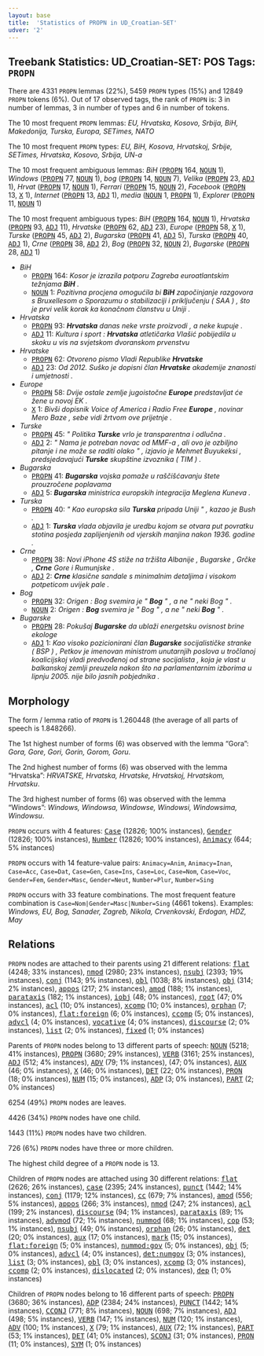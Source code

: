 ```yaml
---
layout: base
title:  'Statistics of PROPN in UD_Croatian-SET'
udver: '2'
---
```


## Treebank Statistics: UD_Croatian-SET: POS Tags: `PROPN`

There are 4331 `PROPN` lemmas (22%), 5459 `PROPN` types (15%) and 12849 `PROPN` tokens (6%).
Out of 17 observed tags, the rank of `PROPN` is: 3 in number of lemmas, 3 in number of types and 6 in number of tokens.

The 10 most frequent `PROPN` lemmas: <em>EU, Hrvatska, Kosovo, Srbija, BiH, Makedonija, Turska, Europa, SETimes, NATO</em>

The 10 most frequent `PROPN` types:  <em>EU, BiH, Kosova, Hrvatskoj, Srbije, SETimes, Hrvatska, Kosovo, Srbija, UN-a</em>

The 10 most frequent ambiguous lemmas: <em>BiH</em> (<tt><a href="hr_set-pos-PROPN.html">PROPN</a></tt> 164, <tt><a href="hr_set-pos-NOUN.html">NOUN</a></tt> 1), <em>Windows</em> (<tt><a href="hr_set-pos-PROPN.html">PROPN</a></tt> 77, <tt><a href="hr_set-pos-NOUN.html">NOUN</a></tt> 1), <em>bog</em> (<tt><a href="hr_set-pos-PROPN.html">PROPN</a></tt> 14, <tt><a href="hr_set-pos-NOUN.html">NOUN</a></tt> 7), <em>Velika</em> (<tt><a href="hr_set-pos-PROPN.html">PROPN</a></tt> 23, <tt><a href="hr_set-pos-ADJ.html">ADJ</a></tt> 1), <em>Hrvat</em> (<tt><a href="hr_set-pos-PROPN.html">PROPN</a></tt> 17, <tt><a href="hr_set-pos-NOUN.html">NOUN</a></tt> 1), <em>Ferrari</em> (<tt><a href="hr_set-pos-PROPN.html">PROPN</a></tt> 15, <tt><a href="hr_set-pos-NOUN.html">NOUN</a></tt> 2), <em>Facebook</em> (<tt><a href="hr_set-pos-PROPN.html">PROPN</a></tt> 13, <tt><a href="hr_set-pos-X.html">X</a></tt> 1), <em>Internet</em> (<tt><a href="hr_set-pos-PROPN.html">PROPN</a></tt> 13, <tt><a href="hr_set-pos-ADJ.html">ADJ</a></tt> 1), <em>media</em> (<tt><a href="hr_set-pos-NOUN.html">NOUN</a></tt> 1, <tt><a href="hr_set-pos-PROPN.html">PROPN</a></tt> 1), <em>Explorer</em> (<tt><a href="hr_set-pos-PROPN.html">PROPN</a></tt> 11, <tt><a href="hr_set-pos-NOUN.html">NOUN</a></tt> 1)

The 10 most frequent ambiguous types:  <em>BiH</em> (<tt><a href="hr_set-pos-PROPN.html">PROPN</a></tt> 164, <tt><a href="hr_set-pos-NOUN.html">NOUN</a></tt> 1), <em>Hrvatska</em> (<tt><a href="hr_set-pos-PROPN.html">PROPN</a></tt> 93, <tt><a href="hr_set-pos-ADJ.html">ADJ</a></tt> 11), <em>Hrvatske</em> (<tt><a href="hr_set-pos-PROPN.html">PROPN</a></tt> 62, <tt><a href="hr_set-pos-ADJ.html">ADJ</a></tt> 23), <em>Europe</em> (<tt><a href="hr_set-pos-PROPN.html">PROPN</a></tt> 58, <tt><a href="hr_set-pos-X.html">X</a></tt> 1), <em>Turske</em> (<tt><a href="hr_set-pos-PROPN.html">PROPN</a></tt> 45, <tt><a href="hr_set-pos-ADJ.html">ADJ</a></tt> 2), <em>Bugarska</em> (<tt><a href="hr_set-pos-PROPN.html">PROPN</a></tt> 41, <tt><a href="hr_set-pos-ADJ.html">ADJ</a></tt> 5), <em>Turska</em> (<tt><a href="hr_set-pos-PROPN.html">PROPN</a></tt> 40, <tt><a href="hr_set-pos-ADJ.html">ADJ</a></tt> 1), <em>Crne</em> (<tt><a href="hr_set-pos-PROPN.html">PROPN</a></tt> 38, <tt><a href="hr_set-pos-ADJ.html">ADJ</a></tt> 2), <em>Bog</em> (<tt><a href="hr_set-pos-PROPN.html">PROPN</a></tt> 32, <tt><a href="hr_set-pos-NOUN.html">NOUN</a></tt> 2), <em>Bugarske</em> (<tt><a href="hr_set-pos-PROPN.html">PROPN</a></tt> 28, <tt><a href="hr_set-pos-ADJ.html">ADJ</a></tt> 1)


* <em>BiH</em>
  * <tt><a href="hr_set-pos-PROPN.html">PROPN</a></tt> 164: <em>Kosor je izrazila potporu Zagreba euroatlantskim težnjama <b>BiH</b> .</em>
  * <tt><a href="hr_set-pos-NOUN.html">NOUN</a></tt> 1: <em>Pozitivna procjena omogućila bi <b>BiH</b> započinjanje razgovora s Bruxellesom o Sporazumu o stabilizaciji i priključenju ( SAA ) , što je prvi velik korak ka konačnom članstvu u Uniji .</em>
* <em>Hrvatska</em>
  * <tt><a href="hr_set-pos-PROPN.html">PROPN</a></tt> 93: <em><b>Hrvatska</b> danas neke vrste proizvodi , a neke kupuje .</em>
  * <tt><a href="hr_set-pos-ADJ.html">ADJ</a></tt> 11: <em>Kultura i sport : <b>Hrvatska</b> atletičarka Vlašić pobijedila u skoku u vis na svjetskom dvoranskom prvenstvu</em>
* <em>Hrvatske</em>
  * <tt><a href="hr_set-pos-PROPN.html">PROPN</a></tt> 62: <em>Otvoreno pismo Vladi Republike <b>Hrvatske</b></em>
  * <tt><a href="hr_set-pos-ADJ.html">ADJ</a></tt> 23: <em>Od 2012. Suško je dopisni član <b>Hrvatske</b> akademije znanosti i umjetnosti .</em>
* <em>Europe</em>
  * <tt><a href="hr_set-pos-PROPN.html">PROPN</a></tt> 58: <em>Dvije ostale zemlje jugoistočne <b>Europe</b> predstavljat će žene u novoj EK .</em>
  * <tt><a href="hr_set-pos-X.html">X</a></tt> 1: <em>Bivši dopisnik Voice of America i Radio Free <b>Europe</b> , novinar Mero Baze , sebe vidi žrtvom ove prijetnje .</em>
* <em>Turske</em>
  * <tt><a href="hr_set-pos-PROPN.html">PROPN</a></tt> 45: <em>" Politika <b>Turske</b> vrlo je transparentna i odlučna .</em>
  * <tt><a href="hr_set-pos-ADJ.html">ADJ</a></tt> 2: <em>" Nama je potreban novac od MMF-a , ali ovo je ozbiljno pitanje i ne može se raditi olako " , izjavio je Mehmet Buyukeksi , predsjedavajući <b>Turske</b> skupštine izvoznika ( TIM ) .</em>
* <em>Bugarska</em>
  * <tt><a href="hr_set-pos-PROPN.html">PROPN</a></tt> 41: <em><b>Bugarska</b> vojska pomaže u raščišćavanju štete prouzročene poplavama</em>
  * <tt><a href="hr_set-pos-ADJ.html">ADJ</a></tt> 5: <em><b>Bugarska</b> ministrica europskih integracija Meglena Kuneva .</em>
* <em>Turska</em>
  * <tt><a href="hr_set-pos-PROPN.html">PROPN</a></tt> 40: <em>" Kao europska sila <b>Turska</b> pripada Uniji " , kazao je Bush .</em>
  * <tt><a href="hr_set-pos-ADJ.html">ADJ</a></tt> 1: <em><b>Turska</b> vlada objavila je uredbu kojom se otvara put povratku stotina posjeda zaplijenjenih od vjerskih manjina nakon 1936. godine .</em>
* <em>Crne</em>
  * <tt><a href="hr_set-pos-PROPN.html">PROPN</a></tt> 38: <em>Novi iPhone 4S stiže na tržišta Albanije , Bugarske , Grčke , <b>Crne</b> Gore i Rumunjske .</em>
  * <tt><a href="hr_set-pos-ADJ.html">ADJ</a></tt> 2: <em><b>Crne</b> klasične sandale s minimalnim detaljima i visokom potpeticom uvijek pale .</em>
* <em>Bog</em>
  * <tt><a href="hr_set-pos-PROPN.html">PROPN</a></tt> 32: <em>Origen : Bog svemira je " <b>Bog</b> " , a ne " neki Bog " .</em>
  * <tt><a href="hr_set-pos-NOUN.html">NOUN</a></tt> 2: <em>Origen : <b>Bog</b> svemira je " Bog " , a ne " neki <b>Bog</b> " .</em>
* <em>Bugarske</em>
  * <tt><a href="hr_set-pos-PROPN.html">PROPN</a></tt> 28: <em>Pokušaj <b>Bugarske</b> da ublaži energetsku ovisnost brine ekologe</em>
  * <tt><a href="hr_set-pos-ADJ.html">ADJ</a></tt> 1: <em>Kao visoko pozicionirani član <b>Bugarske</b> socijalističke stranke ( BSP ) , Petkov je imenovan ministrom unutarnjih poslova u tročlanoj koalicijskoj vladi predvođenoj od strane socijalista , koja je vlast u balkanskoj zemlji preuzela nakon što na parlamentarnim izborima u lipnju 2005. nije bilo jasnih pobjednika .</em>

## Morphology

The form / lemma ratio of `PROPN` is 1.260448 (the average of all parts of speech is 1.848266).

The 1st highest number of forms (6) was observed with the lemma “Gora”: <em>Gora, Gore, Gori, Gorin, Gorom, Goru</em>.

The 2nd highest number of forms (6) was observed with the lemma “Hrvatska”: <em>HRVATSKE, Hrvatska, Hrvatske, Hrvatskoj, Hrvatskom, Hrvatsku</em>.

The 3rd highest number of forms (6) was observed with the lemma “Windows”: <em>Windows, Windowsa, Windowse, Windowsi, Windowsima, Windowsu</em>.

`PROPN` occurs with 4 features: <tt><a href="hr_set-feat-Case.html">Case</a></tt> (12826; 100% instances), <tt><a href="hr_set-feat-Gender.html">Gender</a></tt> (12826; 100% instances), <tt><a href="hr_set-feat-Number.html">Number</a></tt> (12826; 100% instances), <tt><a href="hr_set-feat-Animacy.html">Animacy</a></tt> (644; 5% instances)

`PROPN` occurs with 14 feature-value pairs: `Animacy=Anim`, `Animacy=Inan`, `Case=Acc`, `Case=Dat`, `Case=Gen`, `Case=Ins`, `Case=Loc`, `Case=Nom`, `Case=Voc`, `Gender=Fem`, `Gender=Masc`, `Gender=Neut`, `Number=Plur`, `Number=Sing`

`PROPN` occurs with 33 feature combinations.
The most frequent feature combination is `Case=Nom|Gender=Masc|Number=Sing` (4661 tokens).
Examples: <em>Windows, EU, Bog, Sanader, Zagreb, Nikola, Crvenkovski, Erdogan, HDZ, May</em>


## Relations

`PROPN` nodes are attached to their parents using 21 different relations: <tt><a href="hr_set-dep-flat.html">flat</a></tt> (4248; 33% instances), <tt><a href="hr_set-dep-nmod.html">nmod</a></tt> (2980; 23% instances), <tt><a href="hr_set-dep-nsubj.html">nsubj</a></tt> (2393; 19% instances), <tt><a href="hr_set-dep-conj.html">conj</a></tt> (1143; 9% instances), <tt><a href="hr_set-dep-obl.html">obl</a></tt> (1038; 8% instances), <tt><a href="hr_set-dep-obj.html">obj</a></tt> (314; 2% instances), <tt><a href="hr_set-dep-appos.html">appos</a></tt> (217; 2% instances), <tt><a href="hr_set-dep-amod.html">amod</a></tt> (188; 1% instances), <tt><a href="hr_set-dep-parataxis.html">parataxis</a></tt> (182; 1% instances), <tt><a href="hr_set-dep-iobj.html">iobj</a></tt> (48; 0% instances), <tt><a href="hr_set-dep-root.html">root</a></tt> (47; 0% instances), <tt><a href="hr_set-dep-acl.html">acl</a></tt> (10; 0% instances), <tt><a href="hr_set-dep-xcomp.html">xcomp</a></tt> (10; 0% instances), <tt><a href="hr_set-dep-orphan.html">orphan</a></tt> (7; 0% instances), <tt><a href="hr_set-dep-flat-foreign.html">flat:foreign</a></tt> (6; 0% instances), <tt><a href="hr_set-dep-ccomp.html">ccomp</a></tt> (5; 0% instances), <tt><a href="hr_set-dep-advcl.html">advcl</a></tt> (4; 0% instances), <tt><a href="hr_set-dep-vocative.html">vocative</a></tt> (4; 0% instances), <tt><a href="hr_set-dep-discourse.html">discourse</a></tt> (2; 0% instances), <tt><a href="hr_set-dep-list.html">list</a></tt> (2; 0% instances), <tt><a href="hr_set-dep-fixed.html">fixed</a></tt> (1; 0% instances)

Parents of `PROPN` nodes belong to 13 different parts of speech: <tt><a href="hr_set-pos-NOUN.html">NOUN</a></tt> (5218; 41% instances), <tt><a href="hr_set-pos-PROPN.html">PROPN</a></tt> (3680; 29% instances), <tt><a href="hr_set-pos-VERB.html">VERB</a></tt> (3161; 25% instances), <tt><a href="hr_set-pos-ADJ.html">ADJ</a></tt> (512; 4% instances), <tt><a href="hr_set-pos-ADV.html">ADV</a></tt> (79; 1% instances),  (47; 0% instances), <tt><a href="hr_set-pos-AUX.html">AUX</a></tt> (46; 0% instances), <tt><a href="hr_set-pos-X.html">X</a></tt> (46; 0% instances), <tt><a href="hr_set-pos-DET.html">DET</a></tt> (22; 0% instances), <tt><a href="hr_set-pos-PRON.html">PRON</a></tt> (18; 0% instances), <tt><a href="hr_set-pos-NUM.html">NUM</a></tt> (15; 0% instances), <tt><a href="hr_set-pos-ADP.html">ADP</a></tt> (3; 0% instances), <tt><a href="hr_set-pos-PART.html">PART</a></tt> (2; 0% instances)

6254 (49%) `PROPN` nodes are leaves.

4426 (34%) `PROPN` nodes have one child.

1443 (11%) `PROPN` nodes have two children.

726 (6%) `PROPN` nodes have three or more children.

The highest child degree of a `PROPN` node is 13.

Children of `PROPN` nodes are attached using 30 different relations: <tt><a href="hr_set-dep-flat.html">flat</a></tt> (2626; 26% instances), <tt><a href="hr_set-dep-case.html">case</a></tt> (2395; 24% instances), <tt><a href="hr_set-dep-punct.html">punct</a></tt> (1442; 14% instances), <tt><a href="hr_set-dep-conj.html">conj</a></tt> (1179; 12% instances), <tt><a href="hr_set-dep-cc.html">cc</a></tt> (679; 7% instances), <tt><a href="hr_set-dep-amod.html">amod</a></tt> (556; 5% instances), <tt><a href="hr_set-dep-appos.html">appos</a></tt> (266; 3% instances), <tt><a href="hr_set-dep-nmod.html">nmod</a></tt> (247; 2% instances), <tt><a href="hr_set-dep-acl.html">acl</a></tt> (199; 2% instances), <tt><a href="hr_set-dep-discourse.html">discourse</a></tt> (94; 1% instances), <tt><a href="hr_set-dep-parataxis.html">parataxis</a></tt> (89; 1% instances), <tt><a href="hr_set-dep-advmod.html">advmod</a></tt> (72; 1% instances), <tt><a href="hr_set-dep-nummod.html">nummod</a></tt> (68; 1% instances), <tt><a href="hr_set-dep-cop.html">cop</a></tt> (53; 1% instances), <tt><a href="hr_set-dep-nsubj.html">nsubj</a></tt> (49; 0% instances), <tt><a href="hr_set-dep-orphan.html">orphan</a></tt> (26; 0% instances), <tt><a href="hr_set-dep-det.html">det</a></tt> (20; 0% instances), <tt><a href="hr_set-dep-aux.html">aux</a></tt> (17; 0% instances), <tt><a href="hr_set-dep-mark.html">mark</a></tt> (15; 0% instances), <tt><a href="hr_set-dep-flat-foreign.html">flat:foreign</a></tt> (5; 0% instances), <tt><a href="hr_set-dep-nummod-gov.html">nummod:gov</a></tt> (5; 0% instances), <tt><a href="hr_set-dep-obj.html">obj</a></tt> (5; 0% instances), <tt><a href="hr_set-dep-advcl.html">advcl</a></tt> (4; 0% instances), <tt><a href="hr_set-dep-det-numgov.html">det:numgov</a></tt> (3; 0% instances), <tt><a href="hr_set-dep-list.html">list</a></tt> (3; 0% instances), <tt><a href="hr_set-dep-obl.html">obl</a></tt> (3; 0% instances), <tt><a href="hr_set-dep-xcomp.html">xcomp</a></tt> (3; 0% instances), <tt><a href="hr_set-dep-ccomp.html">ccomp</a></tt> (2; 0% instances), <tt><a href="hr_set-dep-dislocated.html">dislocated</a></tt> (2; 0% instances), <tt><a href="hr_set-dep-dep.html">dep</a></tt> (1; 0% instances)

Children of `PROPN` nodes belong to 16 different parts of speech: <tt><a href="hr_set-pos-PROPN.html">PROPN</a></tt> (3680; 36% instances), <tt><a href="hr_set-pos-ADP.html">ADP</a></tt> (2384; 24% instances), <tt><a href="hr_set-pos-PUNCT.html">PUNCT</a></tt> (1442; 14% instances), <tt><a href="hr_set-pos-CCONJ.html">CCONJ</a></tt> (771; 8% instances), <tt><a href="hr_set-pos-NOUN.html">NOUN</a></tt> (698; 7% instances), <tt><a href="hr_set-pos-ADJ.html">ADJ</a></tt> (498; 5% instances), <tt><a href="hr_set-pos-VERB.html">VERB</a></tt> (147; 1% instances), <tt><a href="hr_set-pos-NUM.html">NUM</a></tt> (120; 1% instances), <tt><a href="hr_set-pos-ADV.html">ADV</a></tt> (100; 1% instances), <tt><a href="hr_set-pos-X.html">X</a></tt> (79; 1% instances), <tt><a href="hr_set-pos-AUX.html">AUX</a></tt> (72; 1% instances), <tt><a href="hr_set-pos-PART.html">PART</a></tt> (53; 1% instances), <tt><a href="hr_set-pos-DET.html">DET</a></tt> (41; 0% instances), <tt><a href="hr_set-pos-SCONJ.html">SCONJ</a></tt> (31; 0% instances), <tt><a href="hr_set-pos-PRON.html">PRON</a></tt> (11; 0% instances), <tt><a href="hr_set-pos-SYM.html">SYM</a></tt> (1; 0% instances)

